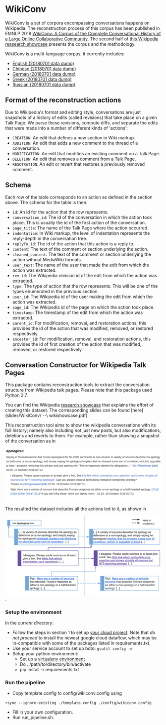 # WikiConv

WikiConv is a set of corpora encompassing conversations happens on Wikipedia.
The reconstruction process of this corpus has been published in EMNLP 2018
[WikiConv: A Corpus of the Complete Conversational History of a Large Online
Collaborative Community](TBA).
The second half of [this Wikipedia reasearch
showcase](https://www.mediawiki.org/wiki/Wikimedia_Research/Showcase#June_2018) presents the corpus and
the methodology.

WikiConv is a multi-language corpus, it currently includes:

- [English (20180701 data dump)]()
- [Chinese (20180701 data dump)]()
- [German (20180701 data dump)]()
- [Greek (20180701 data dump)]()
- [Russian (20180701 data dump)]()

## Format of the reconstruction actions

Due to Wikipedia's format and editing style, conversations are just snapshots of
a history of edits (called revisions) that take place on a given Talk Page. We
parse these revisions, compute diffs, and separate the edits that were made into
a number of different kinds of 'actions':

*   `CREATION`: An edit that defines a new section in Wiki markup.
*   `ADDITION`: An edit that adds a new comment to the thread of a conversation.
*   `MODIFICATION`: An edit that modifies an existing comment on a Talk Page.
*   `DELETION`: An edit that removes a comment from a Talk Page.
*   `RESOTRATION`: An edit or revert that restores a previously removed comment.

## Schema

Each row of the table corresponds to an action as defined in the section above.
The schema for the table is then:

*   `id`: An id for the action that the row represents.
*   `conversation_id`: The id of the conversation in which the action took
    place. This is usually the id of the first action of the conversation.
*   `page_title`: The name of the Talk Page where the action occurred.
*   `indentation`: In Wiki markup, the level of indentation represents the
    reply-depth in the conversation tree.
*   `replyTo_id`: The id of the action that this action is a reply to.
*   `content`: The text of the comment or section underlying the action.
*   `cleaned_content`: The text of the comment or section underlying the action
    without MediaWiki formats.
*   `user_text`: The name of the user that made the edit from which the action
    was extracted.
*   `rev_id`: The Wikipedia revision id of the edit from which the action was
    extracted.
*   `type`: The type of action that the row represents. This will be one of the
    types enumerated in the previous section.
*   `user_id`: The Wikipedia id of the user making the edit from which the
    action was extracted.
*   `page_id`: The Wikipedia id of the page on which the action took place.
*   `timestamp`: The timestamp of the edit from which the action was extracted.
*   `parent_id`: For modification, removal, and restoration actions, this
    provides the id of the action that was modified, removed, or restored
    respectively.
*   `ancestor_id`: For modification, removal, and restoration actions, this
    provides the id of first creation of the action that was modified, removed,
    or restored respectively.


## Conversation Constructor for Wikipedia Talk Pages

This package contains reconstruction tools to extract the conversation structure
from Wikipedia talk pages.
Please note that this package used Python 2.7.

You can find the Wikipedia [research
showcase](https://www.mediawiki.org/wiki/Wikimedia_Research/Showcase#June_2018) that explains the effort of
creating this dataset. The corresponding slides can be found
[here](slides/WikiConv\ --\ wikishowcase.pdf).

This reconstruction tool aims to show the wikipedia conversations with its full
history; namely also including not just new posts, but also modifications, 
deletions and reverts to them.
For example, rather than showing a snapshot of the conversation as in

![Figure1](slides/original_conv.png)

The resulted the dataset includes all the actions led to it, as shown in

![Figure2](slides/reconstructed.png).

### Setup the environment

In the *current directory*:

- Follow the steps in section 1 to set up [your cloud project](https://cloud.google.com/dataflow/docs/quickstarts/quickstart-python). Note that *do not proceed* to install the newest google cloud dataflow, which may be in-compatible with some of the packages listed in requirements.txt.
- Use your service account to set up boto:
  `gsutil config -e`
- Setup your python environment:
    - Set up a [virtualenv environment](https://packaging.python.org/guides/installing-using-pip-and-virtualenv/)
    - Do . /path/to/directory/bin/activate
    - pip install -r requirements.txt

### Run the pipeline
- Copy template.config to config/wikiconv.config using
```
rsync --ignore-existing ./template.config ./config/wikiconv.config
```
- Fill in your own configuration.
- Run run_pipeline.sh.
